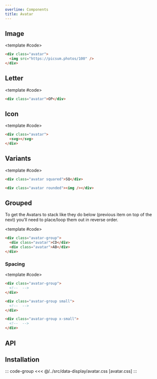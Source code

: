 ```yaml
---
overline: Components
title: Avatar
---
```


<script setup>
import {ref} from "vue"
import Example from "../../.vitepress/theme/app/components/Example.vue";
import Baseline from "../../.vitepress/theme/app/components/Baseline.vue";
import Alert from "../../.vitepress/theme/app/components/Alert.vue";
</script>

## Image

<Example row>
<template #example>
<div class="avatar">
	<img src="https://images.unsplash.com/photo-1614530606961-c4ce986825c1?q=80&w=1827&auto=format&fit=crop&ixlib=rb-4.0.3&ixid=M3wxMjA3fDB8MHxwaG90by1wYWdlfHx8fGVufDB8fHx8fA%3D%3D" />
</div>
<div class="avatar">
	<img src="https://images.unsplash.com/photo-1672714413950-c9f7c5a45fa1?q=80&w=1887&auto=format&fit=crop&ixlib=rb-4.0.3&ixid=M3wxMjA3fDB8MHxwaG90by1wYWdlfHx8fGVufDB8fHx8fA%3D%3D" />
</div>
<div class="avatar">
	<img src="https://plus.unsplash.com/premium_photo-1675674458649-0c667500f3cc?q=80&w=1885&auto=format&fit=crop&ixlib=rb-4.0.3&ixid=M3wxMjA3fDB8MHxwaG90by1wYWdlfHx8fGVufDB8fHx8fA%3D%3D" />
</div>
</template>

<template #code>

```html
<div class="avatar">
  <img src="https://picsum.photos/100" />
</div>
```

</template>
</Example>

## Letter

<Example row>
<template #example>
<div class="avatar">LE</div>
<div class="avatar">TT</div>
<div class="avatar">ER</div>
</template>

<template #code>

```html
<div class="avatar">OP</div>
```

</template>
</Example>

## Icon

<Example row>
<template #example>
<div class="avatar">
	<svg xmlns="http://www.w3.org/2000/svg" width="32" height="32" viewBox="0 0 32 32"><path fill="currentColor" d="M3 7.5A4.5 4.5 0 0 1 7.5 3h17A4.5 4.5 0 0 1 29 7.5v17a4.5 4.5 0 0 1-4.5 4.5h-17A4.5 4.5 0 0 1 3 24.5zm10.707 2.793a1 1 0 0 0-1.414 0l-5 5a1 1 0 0 0 0 1.414l5 5a1 1 0 0 0 1.414-1.414L9.414 16l4.293-4.293a1 1 0 0 0 0-1.414m4.586 1.414L22.586 16l-4.293 4.293a1 1 0 0 0 1.414 1.414l5-5a1 1 0 0 0 0-1.414l-5-5a1 1 0 1 0-1.414 1.414"/></svg>
</div>
<div class="avatar">
	<svg xmlns="http://www.w3.org/2000/svg" width="32" height="32" viewBox="0 0 32 32"><path fill="currentColor" d="M5.25 4A3.25 3.25 0 0 0 2 7.25v17.5A3.25 3.25 0 0 0 5.25 28h21.5A3.25 3.25 0 0 0 30 24.75V7.25A3.25 3.25 0 0 0 26.75 4zM18 13a1 1 0 0 1 1-1h6a1 1 0 0 1 0 2h-6a1 1 0 0 1-1-1m1 4h6a1 1 0 0 1 0 2h-6a1 1 0 1 1 0-2m-6-4a2 2 0 1 1-4 0a2 2 0 0 1 4 0m-6 4.5A1.5 1.5 0 0 1 8.5 16h5a1.5 1.5 0 0 1 1.5 1.5s0 3.5-4 3.5s-4-3.5-4-3.5"/></svg>
</div>
<div class="avatar">
	<div class="avatar">
	<svg xmlns="http://www.w3.org/2000/svg" width="32" height="32" viewBox="0 0 32 32"><path fill="currentColor" d="M16 2C8.268 2 2 8.268 2 16s6.268 14 14 14s14-6.268 14-14S23.732 2 16 2m0 22.5c-3.866 0-7-2.429-7-6.071A2.43 2.43 0 0 1 11.429 16h9.142A2.43 2.43 0 0 1 23 18.429c0 3.642-3.134 6.071-7 6.071m0-10A3.75 3.75 0 1 1 16 7a3.75 3.75 0 0 1 0 7.5"/></svg>
</div>
</div>
</template>

<template #code>

```html
<div class="avatar">
  <svg></svg>
</div>
```

</template>
</Example>

## Variants

<Example row>
<template #example>
<div class="avatar squared">SQ</div>
<div class="avatar rounded"><img src="https://images.unsplash.com/photo-1616286608358-0e1b143f7d2f?q=80&w=1740&auto=format&fit=crop&ixlib=rb-4.0.3&ixid=M3wxMjA3fDB8MHxwaG90by1wYWdlfHx8fGVufDB8fHx8fA%3D%3D" /></div>
</template>

<template #code>

```html
<div class="avatar squared">SQ</div>

<div class="avatar rounded"><img /></div>
```

</template>
</Example>

## Grouped

<div class="not-rich-text">
<Alert title="Reverse the order" severity="warning">
To get the Avatars to stack like they do below (previous item on top of the next) you'll need to place/loop them out in reverse order.
</Alert>
</div>

<Example row>
<template #example>
<div class="avatar-group">
	<a href="#" class="avatar">KL</a>
	<a href="#" class="avatar">IJ</a>
	<button class="avatar">GH</button>
	<button class="avatar">EF</button>
	<div class="avatar">CD</div>
	<div class="avatar">AB</div>
</div>
</template>

<template #code>

```html
<div class="avatar-group">
  <div class="avatar">CD</div>
  <div class="avatar">AB</div>
</div>
```

</template>
</Example>

### Spacing

<Example row>
<template #example>
<div class="avatar-group">
	<a href="#" class="avatar">KL</a>
	<a href="#" class="avatar">IJ</a>
	<button class="avatar">GH</button>
	<button class="avatar">EF</button>
	<div class="avatar">CD</div>
	<div class="avatar">AB</div>
</div>
<div class="avatar-group small">
	<a href="#" class="avatar">KL</a>
	<a href="#" class="avatar">IJ</a>
	<button class="avatar">GH</button>
	<button class="avatar">EF</button>
	<div class="avatar">CD</div>
	<div class="avatar">AB</div>
</div>
<div class="avatar-group x-small">
	<a href="#" class="avatar">NO</a>
	<a href="#" class="avatar">IJ</a>
	<button class="avatar">GH</button>
	<button class="avatar">EF</button>
	<div class="avatar">CD</div>
	<div class="avatar">AB</div>
</div>
</template>

<template #code>

```html
<div class="avatar-group">
  <!--  -->
</div>

<div class="avatar-group small">
  <!--  -->
</div>

<div class="avatar-group x-small">
  <!--  -->
</div>
```

</template>
</Example>

## API

<!--@include: ./avatar-api.md -->

## Installation

::: code-group
<<< @/../src/data-display/avatar.css [avatar.css]
:::
